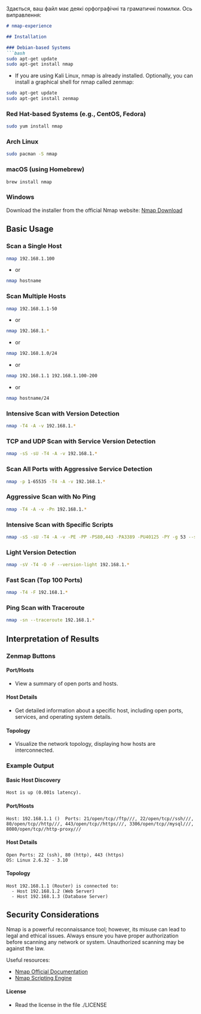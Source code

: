 Здається, ваш файл має деякі орфографічні та граматичні помилки. Ось виправлення:

```markdown
# nmap-experience

## Installation

### Debian-based Systems
```bash
sudo apt-get update
sudo apt-get install nmap
```
- If you are using Kali Linux, nmap is already installed. Optionally, you can install a graphical shell for nmap called zenmap:
```bash
sudo apt-get update
sudo apt-get install zenmap
```

### Red Hat-based Systems (e.g., CentOS, Fedora)
```bash
sudo yum install nmap
```

### Arch Linux
```bash
sudo pacman -S nmap
```

### macOS (using Homebrew)
```bash
brew install nmap
```

### Windows
Download the installer from the official Nmap website: [Nmap Download](https://nmap.org/download.html)

## Basic Usage

### Scan a Single Host
```bash
nmap 192.168.1.100
```
- or
```bash
nmap hostname
```

### Scan Multiple Hosts
```bash
nmap 192.168.1.1-50
```
- or
```bash
nmap 192.168.1.*
```
- or
```bash
nmap 192.168.1.0/24
```
- or
```bash
nmap 192.168.1.1 192.168.1.100-200
```
- or
```bash
nmap hostname/24
```

### Intensive Scan with Version Detection
```bash
nmap -T4 -A -v 192.168.1.*
```

### TCP and UDP Scan with Service Version Detection
```bash
nmap -sS -sU -T4 -A -v 192.168.1.*
```

### Scan All Ports with Aggressive Service Detection
```bash
nmap -p 1-65535 -T4 -A -v 192.168.1.*
```

### Aggressive Scan with No Ping
```bash
nmap -T4 -A -v -Pn 192.168.1.*
```

### Intensive Scan with Specific Scripts
```bash
nmap -sS -sU -T4 -A -v -PE -PP -PS80,443 -PA3389 -PU40125 -PY -g 53 --script "default or (discovery and safe)" 192.168.1.*
```

### Light Version Detection
```bash
nmap -sV -T4 -O -F --version-light 192.168.1.*
```

### Fast Scan (Top 100 Ports)
```bash
nmap -T4 -F 192.168.1.*
```

### Ping Scan with Traceroute
```bash
nmap -sn --traceroute 192.168.1.*
```

## Interpretation of Results

### Zenmap Buttons

#### Port/Hosts
- View a summary of open ports and hosts.

#### Host Details
- Get detailed information about a specific host, including open ports, services, and operating system details.

#### Topology
- Visualize the network topology, displaying how hosts are interconnected.

### Example Output

#### Basic Host Discovery
```plaintext
Host is up (0.001s latency).
```

#### Port/Hosts
```plaintext
Host: 192.168.1.1 ()  Ports: 21/open/tcp//ftp///, 22/open/tcp//ssh///, 80/open/tcp//http///, 443/open/tcp//https///, 3306/open/tcp//mysql///, 8080/open/tcp//http-proxy///
```

#### Host Details
```plaintext
Open Ports: 22 (ssh), 80 (http), 443 (https)
OS: Linux 2.6.32 - 3.10
```

#### Topology
```plaintext
Host 192.168.1.1 (Router) is connected to:
  - Host 192.168.1.2 (Web Server)
  - Host 192.168.1.3 (Database Server)
```

## Security Considerations

Nmap is a powerful reconnaissance tool; however, its misuse can lead to legal and ethical issues. Always ensure you have proper authorization before scanning any network or system. Unauthorized scanning may be against the law.

Useful resources:
- [Nmap Official Documentation](https://nmap.org/book/man.html)
- [Nmap Scripting Engine](https://nmap.org/book/nse.html)

#### License
- Read the license in the file ./LICENSE
